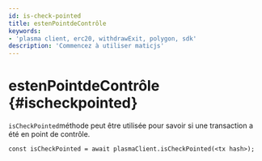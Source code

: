 ```yaml
---
id: is-check-pointed
title: estenPointdeContrôle
keywords:
- 'plasma client, erc20, withdrawExit, polygon, sdk'
description: 'Commencez à utiliser maticjs'
---
```


# estenPointdeContrôle {#ischeckpointed}

`isCheckPointed`méthode peut être utilisée pour savoir si une transaction a été en point de contrôle.

```
const isCheckPointed = await plasmaClient.isCheckPointed(<tx hash>);
```
